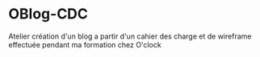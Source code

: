 # OBlog-CDC
Atelier création d'un blog a partir d'un cahier des charge et de wireframe effectuée pendant ma formation chez O'clock